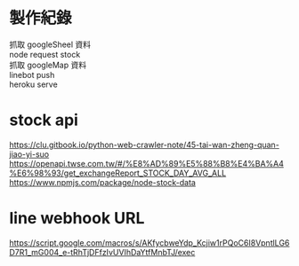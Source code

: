 # 製作紀錄
抓取 googleSheel 資料<br>
node request stock<br>
抓取 googleMap 資料<br>
linebot push<br>
heroku serve


# stock api
https://clu.gitbook.io/python-web-crawler-note/45-tai-wan-zheng-quan-jiao-yi-suo<br>
https://openapi.twse.com.tw/#/%E8%AD%89%E5%88%B8%E4%BA%A4%E6%98%93/get_exchangeReport_STOCK_DAY_AVG_ALL<br>
https://www.npmjs.com/package/node-stock-data



# line webhook URL
https://script.google.com/macros/s/AKfycbweYdp_Kcjiw1rPQoC6I8VpntlLG6D7R1_mG004_e-tRhTjDFfzIvUVIhDaYtfMnbTJ/exec

